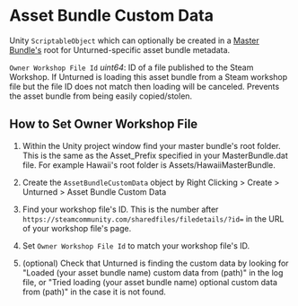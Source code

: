 # Asset Bundle Custom Data

Unity `ScriptableObject` which can optionally be created in a [Master Bundle's](AssetBundles.md) root for Unturned-specific asset bundle metadata.

`Owner Workshop File Id` *uint64*: ID of a file published to the Steam Workshop. If Unturned is loading this asset bundle from a Steam workshop file but the file ID does not match then loading will be canceled. Prevents the asset bundle from being easily copied/stolen.

## How to Set Owner Workshop File

1. Within the Unity project window find your master bundle's root folder. This is the same as the Asset_Prefix specified in your MasterBundle.dat file. For example Hawaii's root folder is Assets/HawaiiMasterBundle.

2. Create the `AssetBundleCustomData` object by Right Clicking > Create > Unturned > Asset Bundle Custom Data

3. Find your workshop file's ID. This is the number after `https://steamcommunity.com/sharedfiles/filedetails/?id=` in the URL of your workshop file's page.

4. Set `Owner Workshop File Id` to match your workshop file's ID.

5. (optional) Check that Unturned is finding the custom data by looking for "Loaded (your asset bundle name) custom data from (path)" in the log file, or "Tried loading (your asset bundle name) optional custom data from (path)" in the case it is not found.
